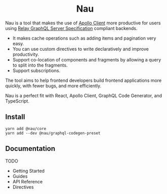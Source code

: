 
<h1 align="center">
Nau
</h1>

Nau is a tool that makes the use of [Apollo Client](https://github.com/apollographql/apollo-client) more productive for users using [Relay GraphQL Server Specification](https://relay.dev/docs/guides/graphql-server-specification) compliant backends.

- It makes cache operations such as adding items and pagination very easy.
- You can use custom directives to write declaratively and improve productivity.
- Support co-location of components and fragments by allowing a query to split into the fragments.
- Support subscriptions.

The tool aims to help frontend developers build frontend applications more quickly, with fewer bugs, and more efficiently.

Nau is a perfect fit with React, Apollo Client, GraphQL Code Generator, and TypeScript.


## Install
```
yarn add @nau/core
yarn add --dev @nau/graphql-codegen-preset
```

## Documentation
TODO
- Getting Started
- Guides
- API Reference
- Directives
